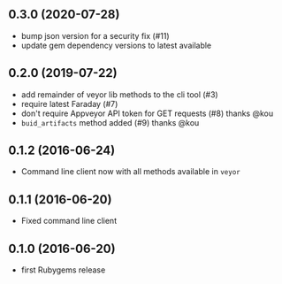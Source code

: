 ## 0.3.0 (2020-07-28)

* bump json version for a security fix (#11)
* update gem dependency versions to latest available

## 0.2.0 (2019-07-22)

* add remainder of veyor lib methods to the cli tool (#3)
* require latest Faraday (#7)
* don't require Appveyor API token for GET requests (#8) thanks @kou
* `buid_artifacts` method added (#9) thanks @kou

## 0.1.2 (2016-06-24)

* Command line client now with all methods available
in `veyor`

## 0.1.1 (2016-06-20)

* Fixed command line client

## 0.1.0 (2016-06-20)

* first Rubygems release
